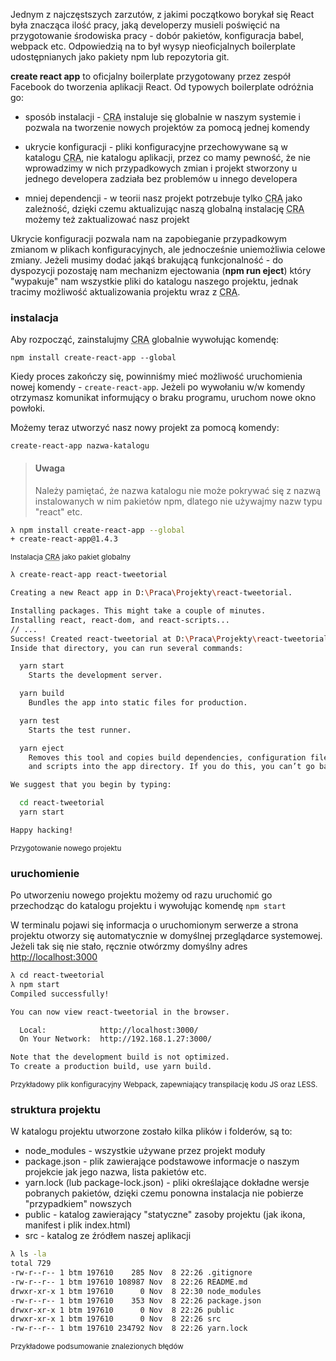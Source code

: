 Jednym z najczęstszych zarzutów, z jakimi początkowo borykał się React była znacząca ilość pracy, jaką developerzy musieli poświęcić na przygotowanie środowiska pracy - dobór pakietów, konfiguracja babel, webpack etc. Odpowiedzią na to był wysyp nieoficjalnych boilerplate udostępnianych jako pakiety npm lub repozytoria git.

**create react app** to oficjalny boilerplate przygotowany przez zespół Facebook do tworzenia aplikacji React. Od typowych boilerplate odróżnia go:

* sposób instalacji - <acronym title="create-react-app">CRA</acronym> instaluje się globalnie w naszym systemie i pozwala na tworzenie nowych projektów za pomocą jednej komendy

* ukrycie konfiguracji - pliki konfiguracyjne przechowywane są w katalogu <acronym title="create-react-app">CRA</acronym>, nie katalogu aplikacji, przez co mamy pewność, że nie wprowadzimy w nich przypadkowych zmian i projekt stworzony u jednego developera zadziała bez problemów u innego developera

* mniej dependencji - w teorii nasz projekt potrzebuje tylko <acronym title="create-react-app">CRA</acronym> jako zależność, dzięki czemu aktualizując naszą globalną instalację <acronym title="create-react-app">CRA</acronym> możemy też zaktualizować nasz projekt

Ukrycie konfiguracji pozwala nam na zapobieganie przypadkowym zmianom w plikach konfiguracyjnych, ale jednocześnie uniemożliwia celowe zmiany. Jeżeli musimy dodać jakąś brakującą funkcjonalność - do dyspozycji pozostaję nam mechanizm ejectowania (**npm run eject**) który "wypakuje" nam wszystkie pliki do katalogu naszego projektu, jednak tracimy możliwość aktualizowania projektu wraz z <acronym title="create-react-app">CRA</acronym>.

### instalacja

Aby rozpocząć, zainstalujmy <acronym title="create-react-app">CRA</acronym> globalnie wywołując komendę:  

`npm install create-react-app --global`

Kiedy proces zakończy się, powinniśmy mieć możliwość uruchomienia nowej komendy - `create-react-app`. Jeżeli po wywołaniu w/w komendy otrzymasz komunikat informujący o braku programu, uruchom nowe okno powłoki.

Możemy teraz utworzyć nasz nowy projekt za pomocą komendy:  

`create-react-app nazwa-katalogu`  

> #### Uwaga
> Należy pamiętać, że nazwa katalogu nie może pokrywać się z nazwą instalowanych w nim pakietów npm, dlatego nie używajmy nazw typu "react" etc.

```bash
λ npm install create-react-app --global
+ create-react-app@1.4.3
```

<small>Instalacja <acronym title="create-react-app">CRA</acronym> jako pakiet globalny</small>

```bash
λ create-react-app react-tweetorial

Creating a new React app in D:\Praca\Projekty\react-tweetorial.

Installing packages. This might take a couple of minutes.
Installing react, react-dom, and react-scripts...            
// ...
Success! Created react-tweetorial at D:\Praca\Projekty\react-tweetorial          
Inside that directory, you can run several commands:                             

  yarn start                                                                     
    Starts the development server.                                               

  yarn build                                                                     
    Bundles the app into static files for production.                            

  yarn test                                                                      
    Starts the test runner.                                                      

  yarn eject                                                                     
    Removes this tool and copies build dependencies, configuration files         
    and scripts into the app directory. If you do this, you can’t go back!       

We suggest that you begin by typing:                                             

  cd react-tweetorial                                                            
  yarn start                                                                     

Happy hacking!                                                                                 
```

<small>Przygotowanie nowego projektu</small>

### uruchomienie

Po utworzeniu nowego projektu możemy od razu uruchomić go przechodząc do katalogu projektu i wywołując komendę `npm start`

W terminalu pojawi się informacja o uruchomionym serwerze a strona projektu otworzy się automatycznie w domyślnej przeglądarce systemowej. Jeżeli tak się nie stało, ręcznie otwórzmy domyślny adres [http://localhost:3000](http://localhost:3000)

```bash
λ cd react-tweetorial
λ npm start
Compiled successfully!

You can now view react-tweetorial in the browser.

  Local:            http://localhost:3000/
  On Your Network:  http://192.168.1.27:3000/

Note that the development build is not optimized.
To create a production build, use yarn build.              
```

<small>Przykładowy plik konfiguracyjny Webpack, zapewniający transpilację kodu JS oraz LESS.</small>

### struktura projektu

W katalogu projektu utworzone zostało kilka plików i folderów, są to:

* node_modules - wszystkie używane przez projekt moduły
* package.json - plik zawierające podstawowe informacje o naszym projekcie jak jego nazwa, lista pakietów etc.
* yarn.lock (lub package-lock.json) - pliki określające dokładne wersje pobranych pakietów, dzięki czemu ponowna instalacja nie pobierze "przypadkiem" nowszych
* public - katalog zawierający "statyczne" zasoby projektu (jak ikona, manifest i plik index.html)
* src - katalog ze źródłem naszej aplikacji

```bash
λ ls -la
total 729
-rw-r--r-- 1 btm 197610    285 Nov  8 22:26 .gitignore
-rw-r--r-- 1 btm 197610 108987 Nov  8 22:26 README.md
drwxr-xr-x 1 btm 197610      0 Nov  8 22:30 node_modules
-rw-r--r-- 1 btm 197610    353 Nov  8 22:26 package.json
drwxr-xr-x 1 btm 197610      0 Nov  8 22:26 public
drwxr-xr-x 1 btm 197610      0 Nov  8 22:26 src
-rw-r--r-- 1 btm 197610 234792 Nov  8 22:26 yarn.lock
```

<small>Przykładowe podsumowanie znalezionych błędów</small>